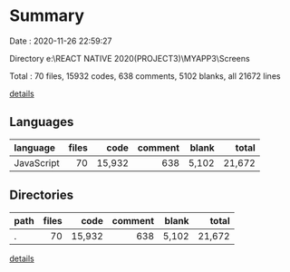 # Summary

Date : 2020-11-26 22:59:27

Directory e:\REACT NATIVE 2020(PROJECT3)\MYAPP3\Screens

Total : 70 files,  15932 codes, 638 comments, 5102 blanks, all 21672 lines

[details](details.md)

## Languages
| language | files | code | comment | blank | total |
| :--- | ---: | ---: | ---: | ---: | ---: |
| JavaScript | 70 | 15,932 | 638 | 5,102 | 21,672 |

## Directories
| path | files | code | comment | blank | total |
| :--- | ---: | ---: | ---: | ---: | ---: |
| . | 70 | 15,932 | 638 | 5,102 | 21,672 |

[details](details.md)